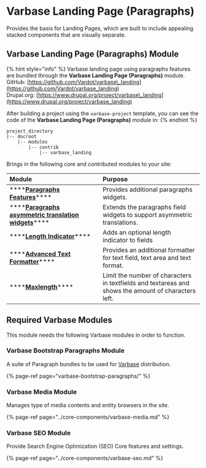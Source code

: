 # Varbase Landing Page \(Paragraphs\)

Provides the basis for Landing Pages, which are built to include appealing stacked components that are visually separate.

## Varbase Landing Page \(Paragraphs\) Module

{% hint style="info" %}
Varbase landing page using paragraphs features are bundled through the **Varbase Landing Page \(Paragraphs\)** module.  
GitHub: [https://github.com/Vardot/varbase\_landing](https://github.com/Vardot/varbase_landing)  
Drupal.org: [https://www.drupal.org/project/varbase\_landing](https://www.drupal.org/project/varbase_landing)

After building a project using the `varbase-project` template, you can see the code of the **Varbase Landing Page \(Paragraphs\)** module in:
{% endhint %}

```text
project_directory
|-- docroot
    |-- modules
        |-- contrib
            |-- varbase_landing
```

Brings in the following core and contributed modules to your site:

| Module                              | Purpose |
| :--- | :--- |
| \*\*\*\*[**Paragraphs Features**](https://www.drupal.org/project/paragraphs_features)\*\*\*\* | Provides additional paragraphs widgets. |
| \*\*\*\*[**Paragraphs asymmetric translation widgets**](https://www.drupal.org/project/paragraphs_asymmetric_translation_widgets)\*\*\*\* | Extends the paragraphs field widgets to support asymmetric translations. |
| \*\*\*\*[**Length Indicator**](https://www.drupal.org/project/length_indicator)\*\*\*\* | Adds an optional length indicator to fields |
| \*\*\*\*[**Advanced Text Formatter**](https://www.drupal.org/project/advanced_text_formatter)\*\*\*\* | Provides an additional formatter for text field, text area and text format. |
| \*\*\*\*[**Maxlength**](https://www.drupal.org/project/maxlength)\*\*\*\* | Limit the number of characters in textfields and textareas and shows the amount of characters left. |

## Required Varbase Modules

This module needs the following Varbase modules in order to function.

### Varbase Bootstrap Paragraphs Module

A suite of Paragraph bundles to be used for [Varbase](https://www.drupal.org/project/varbase) distribution.

{% page-ref page="varbase-bootstrap-paragraphs/" %}

### Varbase Media Module

Manages type of media contents and entity browsers in the site.

{% page-ref page="../core-components/varbase-media.md" %}

### Varbase SEO Module

Provide Search Engine Optimization \(SEO\) Core features and settings.

{% page-ref page="../core-components/varbase-seo.md" %}









